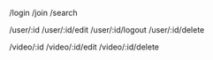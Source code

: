
/login
/join
/search

/user/:id
/user/:id/edit
/user/:id/logout
/user/:id/delete

/video/:id
/video/:id/edit
/video/:id/delete


